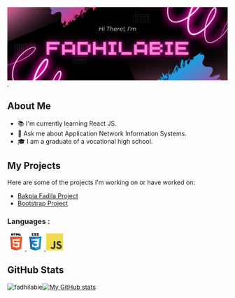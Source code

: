 <link rel="stylesheet" href="https://cdnjs.cloudflare.com/ajax/libs/font-awesome/6.0.0-beta3/css/all.min.css">

<div class="hero-img-section">
    <img src="img/fadhilabie.png"  align="right" alt="Coding">
</div>

*.*

## About Me

- 📚 I'm currently learning React JS.
- 💬 Ask me about Application Network Information Systems.
- 🎓 I am a graduate of a vocational high school.


## My Projects

Here are some of the projects I'm working on or have worked on:

- [Bakpia Fadila Project](https://fadhilabie.github.io/bakpia-fadila/index.html)
- [Bootstrap Project](https://fadhilabie.github.io/green-fields/index.html)

<div class="language-section">
    <h3 align="left">Languages :</h3>
        <p aligh="left">
         <a href="https://www.w3.org/html/" target="_blank" rel="noreferrer"> 
            <img src="https://raw.githubusercontent.com/devicons/devicon/master/icons/html5/html5-original-wordmark.svg" alt="html5" width="40" height="40"/> 
         </a>
         <a href="https://www.w3schools.com/css/" target="_blank" rel="noreferrer"> 
            <img src="https://raw.githubusercontent.com/devicons/devicon/master/icons/css3/css3-original-wordmark.svg" alt="css3" width="40" height="40"/> 
         </a>
         <a href="https://developer.mozilla.org/en-US/docs/Web/JavaScript" target="_blank" rel="noreferrer">
             <img src="https://raw.githubusercontent.com/devicons/devicon/master/icons/javascript/javascript-original.svg" alt="javascript" width="40" height="40"/> 
         </a>
        </p>
</div>

## GitHub Stats

[![My GitHub stats](https://github-readme-stats.vercel.app/api?username=fadhilabie&show_icons=true&theme=radical)](https://github.com/fadhilabie/github-readme-stats)
<img align="left" src="https://github-readme-stats.vercel.app/api/top-langs?username=fadhilabie&show_icons=true&locale=en&layout=compact" alt="fadhilabie" />
